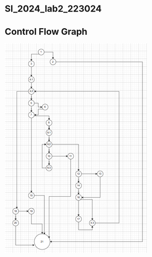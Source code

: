# SI_2024_lab2_223024
# Control Flow Graph
![](https://github.com/Marijjaa/SI_2024_lab2_223024/blob/master/CFG.png)
